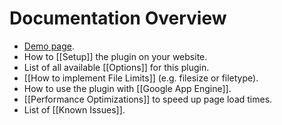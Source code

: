 # Documentation Overview

* [Demo page](http://aquantum-demo.appspot.com/file-upload).
* How to [[Setup]] the plugin on your website.
* List of all available [[Options]] for this plugin.
* [[How to implement File Limits]] (e.g. filesize or filetype).
* How to use the plugin with [[Google App Engine]].
* [[Performance Optimizations]] to speed up page load times.
* List of [[Known Issues]].
